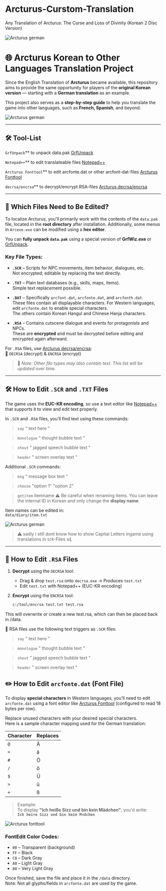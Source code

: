 # Arcturus-Curstom-Translation
Any Translation of Arcturus: The Curse and Loss of Divinity (Korean 2 Disc Version)

![Arcturus german](./images/title_german.jpg)

# 🌐 Arcturus Korean to Other Languages Translation Project

Since the English Translation of **Arcturus** became available, this repository aims to provide the same opportunity for players of the **original Korean version** — starting with a **German translation** as an example.

This project also serves as a **step-by-step guide** to help you translate the game into other languages, such as **French, Spanish**, and beyond.

![Arcturus german](./images/shout_german.jpg)

---

## 🛠 Tool-List

`GrfUnpack`** to unpack data.pak 
[GrfUnpack](https://github.com/exectails/GrfUnpack.git)

`Notepad++`** to edit translateable files 
[Notepad++](https://notepad-plus-plus.org/downloads/)

`Arcturus Fonttool`** to edit arcfonte.dat or other arcfont-dat-files 
[Arcturus Fonttool](fontedit)

`decrsa/encrsa`** to decrypt/encrypt RSA-files
[Arcturus decrsa/encrsa](https://cyberwarriorx.com/translation-utilities)

---

## 📁 Which Files Need to Be Edited?

To localize Arcturus, you'll primarily work with the contents of the `data.pak` file, located in the **root directory** after installation. Additionally, some menus in `Arcexe.exe` can be modified using a **hex editor**.

You can **fully unpack `data.pak`** using a special version of **GrfWiz.exe** or [GrfUnpack](https://github.com/exectails/GrfUnpack.git).

### Key File Types:

- **`.SCR`** – Scripts for NPC movements, item behavior, dialogues, etc.  
  Not encrypted; editable by replacing the text directly.

- **`.TXT`** – Plain text databases (e.g., skills, maps, items).  
  Simple text replacement possible.

- **`.DAT`** – Specifically `arcfont.dat`, `arcfonte.dat`, and `arcfonth.dat`.  
  These files contain all displayable characters. For Western languages, edit `arcfonte.dat` to enable special characters.  
  The others contain Korean Hangul and Chinese Hanja characters.

- **`.RSA`** – Contains cutscene dialogue and events for protagonists and NPCs.  
  These are **encrypted** and must be decrypted before editing and encrypted again afterward.

For `.RSA` files, use [Arcturus decrsa/encrsa](https://cyberwarriorx.com/translation-utilities):  
🔧 `DECRSA` (decrypt) & `ENCRSA` (encrypt)

> 📝 *Note: Other file types may also contain text. This list will be updated over time.*

---

## 🛠 How to Edit `.SCR` and `.TXT` Files

The game uses the **EUC-KR encoding**, so use a text editor like [Notepad++](https://notepad-plus-plus.org/downloads/) that supports it to view and edit text properly.

In `.SCR` and `.RSA` files, you’ll find text using these commands:

>`say` " text here "

>`monologue` " thought bubble text "

>`shout` " jagged speech bubble text "

>`header` " screen overlay text "


Additional `.SCR` commands:

>`msg` " message box text "

>`choose` "option 1" "option 2"

>`getitem` itemname
> ⚠️ Be careful when renaming items. You can leave the internal ID in Korean and only change the **display name**.

Item names can be edited in:  
`data/diary/item.txt`

![Arcturus german](./images/choice_german.jpg)
> ⚠️ sadly i still dont know how to show Capital Letters ingame using translations in  `SCR`-Files **=(**.

---

## 🔐 How to Edit `.RSA` Files

1. **Decrypt** using the `DECRSA` tool:
   - Drag & drop `test.rsa` onto `decrsa.exe` → Produces `test.txt`
   - Edit `test.txt` with Notepad++ (EUC-KR encoding)

2. **Encrypt** using the `ENCRSA` tool:
   ```bash
   c:/tool/encrsa test.txt test.rsa

This will overwrite or create a new test.rsa, which can then be placed back in /data.

🧠 RSA files use the following text triggers as `.SCR` files:

>`say` " text here "

>`monologue` " thought bubble text "

>`shout` " jagged speech bubble text "

>`header` " screen overlay text "


## ✏️ How to Edit `arcfonte.dat` (Font File)

To display **special characters** in Western languages, you’ll need to edit `arcfonte.dat` using a font editor like [Arcturus Fonttool](fontedit) (configured to read 18 bytes per row).

Replace unused characters with your desired special characters.  
Here is a sample character mapping used for the German translation:

| Character | Replaces |
|-----------|----------|
| `@`       | Ä        |
| `=`       | ä        |
| `#`       | Ö        |
| `/`       | ö        |
| `$`       | Ü        |
| `>`       | ü        |
| `+`       | ß        |

> Example:  
To display **"Ich heiße Sizz und bin kein Mädchen"**, you'd write:  
**`Ich hei+e Sizz und bin kein M=dchen`**

![Arcturus fonttool](./font/screenshot_fonttool.JPG)

### FontEdit Color Codes:
- `00` – Transparent (background)
- `FF` – Black
- `C0` – Dark Gray
- `A0` – Light Gray
- `80` – Very Light Gray

Once finished, save the file and place it in the `/data` directory.  
Note: Not all glyphs/fields in `arcfonte.dat` are used by the game.


